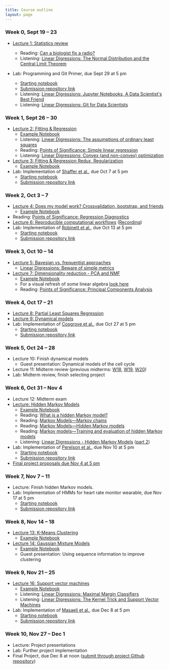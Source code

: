 ```yaml
---
title: Course outline
layout: page
---
```


### Week 0, Sept 19 – 23

- [Lecture 1: Statistics review](../public/Wk1-Lecture1.pdf)
  - Reading: [Can a biologist fix a radio?](https://www.cell.com/cancer-cell/fulltext/S1535-6108(02)00133-2)
  - Listening: [Linear Digressions: The Normal Distribution and the Central Limit Theorem](https://lineardigressions.com/episodes/2018/12/9/the-normal-distribution-and-the-central-limit-theorem)

- Lab: Programming and Git Primer, due Sept 29 at 5 pm
  - [Starting notebook](https://github.com/aarmey/BE275/tree/main/homework)
  - [Submission repository link](https://classroom.github.com/)
  - Listening: [Linear Digressions: Jupyter Notebooks, A Data Scientist's Best Friend](https://lineardigressions.com/episodes/2017/8/20/jupyter-notebooks-a-data-scientists-best-friend)
  - Listening: [Linear Digressions: Git for Data Scientists](https://lineardigressions.com/episodes/2018/6/3/git-for-data-scientists)

### Week 1, Sept 26 – 30

<!-- lecture 2 remote due to SIAM -->

- [Lecture 2: Fitting & Regression](../public/Wk1-Lecture2.pdf)
  - [Example Notebook](../public/examples/OLS-Example.ipynb)
  - Listening: [Linear Digressions: The assumptions of ordinary least squares](https://lineardigressions.com/episodes/2019/1/12/the-assumptions-of-ordinary-least-squares)
  - Reading: [Points of Significance: Simple linear regression](https://www.nature.com/nmeth/journal/v12/n11/full/nmeth.3627.html)
  - Listening: [Linear Digressions: Convex (and non-convex) optimization](https://lineardigressions.com/episodes/2018/12/16/convex-and-non-convex-optimization)
- [Lecture 3: Fitting & Regression Redux, Regularization](../public/Wk2-Lecture3.pdf)
  - [Example Notebook](../public/examples/Regularization-Example.ipynb)
- Lab: Implementation of [Shaffer et al.](https://www.nature.com/nature/journal/v546/n7658/abs/nature22794.html), due Oct 7 at 5 pm
  - [Starting notebook](https://github.com/aarmey/BE275/tree/main/homework)
  - [Submission repository link](https://classroom.github.com/a/3LPFxns6)

### Week 2, Oct 3 – 7

- [Lecture 4: Does my model work? Crossvalidation, bootstrap, and friends](../public/Wk2-Lecture4.pdf)
  - [Example Notebook](../public/examples/CrossVal-Example.ipynb)
- Reading: [Points of Significance: Regression Diagnostics](https://www.nature.com/nmeth/journal/v13/n5/abs/nmeth.3854.html)
- [Lecture 6: Reproducible computational workflows](../public/Wk3-Lecture6.pdf) ([Recording](https://youtu.be/Rh2SdM2_IIg))
- Lab: Implementation of [Robinett et al.](https://doi.org/10.1016/j.cels.2018.05.018), due Oct 13 at 5 pm
  - [Starting notebook](https://github.com/aarmey/BE275/tree/main/homework)
  - [Submission repository link](https://classroom.github.com/)

### Week 3, Oct 10 – 14

- [Lecture 5: Bayesian vs. frequentist approaches](../public/Wk3-Lecture5.pdf)
  - [Linear Digressions: Beware of simple metrics](https://lineardigressions.com/episodes/2019/12/22/data-scientists-beware-of-simple-metrics)
- [Lecture 7: Dimensionality reduction - PCA and NMF](../public/Wk4-Lecture7.pdf)
  - [Example Notebook](../public/examples/PCA-NNMF.ipynb)
  - For a visual refresh of some linear algebra [look here](https://www.youtube.com/playlist?list=PLZHQObOWTQDPD3MizzM2xVFitgF8hE_ab)
  - Reading: [Points of Significance: Principal Components Analysis](https://www.nature.com/articles/nmeth.4346)

### Week 4, Oct 17 – 21

<!-- lecture 9 remote due to SACB -->

- [Lecture 8: Partial Least Squares Regression](../public/Wk4-Lecture8.pdf)
- [Lecture 9: Dynamical models](../public/Wk5-Lecture09.pdf)
- Lab: Implementation of [Cosgrove et al.](https://pubs.rsc.org/en/Content/ArticleLanding/2010/MB/b926287c), due Oct 27 at 5 pm
  - [Starting notebook](https://github.com/aarmey/BE275/tree/main/homework)
  - [Submission repository link](https://classroom.github.com/)

### Week 5, Oct 24 – 28

- Lecture 10: Finish dynamical models
  - Guest presentation: Dynamical models of the cell cycle
- Lecture 11: Midterm review (previous midterms: [W18](../files/midterm-W18.pdf), [W19](../files/midterm-W19.pdf), [W20](../files/midterm-W20.pdf))
- Lab: Midterm review, finish selecting project

### Week 6, Oct 31 – Nov 4

- Lecture 12: Midterm exam
- [Lecture: Hidden Markov Models](../public/Wk5-Lecture10.pdf)
  - [Example Notebook](../public/examples/HMMs-example.ipynb)
  - Reading: [What is a hidden Markov model?](https://www.nature.com/articles/nbt1004-1315)
  - Reading: [Markov Models—Markov chains](https://www.nature.com/articles/s41592-019-0476-x)
  - Reading: [Markov Models—Hidden Markov models](https://www.nature.com/articles/s41592-019-0532-6)
  - Reading: [Markov models—Training and evaluation of hidden Markov models](https://www.nature.com/articles/s41592-019-0702-6)
  - Listening: [Linear Digressions - Hidden Markov Models](https://lineardigressions.com/episodes/2016/2/23/introducing-hidden-markov-models-hmm-part-1) ([part 2](https://lineardigressions.com/episodes/2016/2/23/genetics-and-um-detection-hmms-part-2))
- Lab: Implementation of [Perelson et al.](https://www.science.org/doi/10.1126/science.271.5255.1582), due Nov 10 at 5 pm
  - [Starting notebook](https://github.com/aarmey/BE275/tree/main/homework)
  - [Submission repository link](https://classroom.github.com/)
- [Final project proposals due Nov 4 at 5 pm](https://ccle.ucla.edu/mod/assign/view.php?id=4115441)

### Week 7, Nov 7 – 11

- Lecture: Finish hidden Markov models.
- Lab: Implementation of HMMs for heart rate monitor wearable, due Nov 17 at 5 pm
  - [Starting notebook](https://github.com/aarmey/BE275/tree/main/homework)
  - [Submission repository link](https://classroom.github.com/)

### Week 8, Nov 14 – 18

- [Lecture 13: K-Means Clustering](../public/Wk7-Lecture13.pdf)
  - [Example Notebook](../public/examples/K-Means.ipynb)
- [Lecture 14: Gaussian Mixture Models](../public/Wk7-Lecture14.pdf)
  - [Example Notebook](../public/examples/Gaussian-Mixtures.ipynb)
  - Guest presentation: Using sequence information to improve clustering

### Week 9, Nov 21 – 25

- [Lecture 16: Support vector machines](../public/Wk8-Lecture16.pdf)
  - [Example Notebook](../public/examples/SVMs-example.ipynb)
  - Listening: [Linear Digressions: Maximal Margin Classifiers](https://lineardigressions.com/episodes/2017/12/3/maximal-margin-classifiers)
  - Listening: [Linear Digressions: The Kernel Trick and Support Vector Machines](https://lineardigressions.com/episodes/2017/12/10/the-kernel-trick-and-support-vector-machines)
- Lab: Implementation of [Masaeli et al.](https://www.nature.com/articles/srep37863), due Dec 8 at 5 pm
  - [Starting notebook](https://github.com/aarmey/BE275/tree/main/homework)
  - [Submission repository link](https://classroom.github.com/)

### Week 10, Nov 27 – Dec 1

- Lecture: Project presentations
- Lab: Further project implementation
- Final Project, due Dec 8 at noon ([submit through project Github repository](https://classroom.github.com/))
